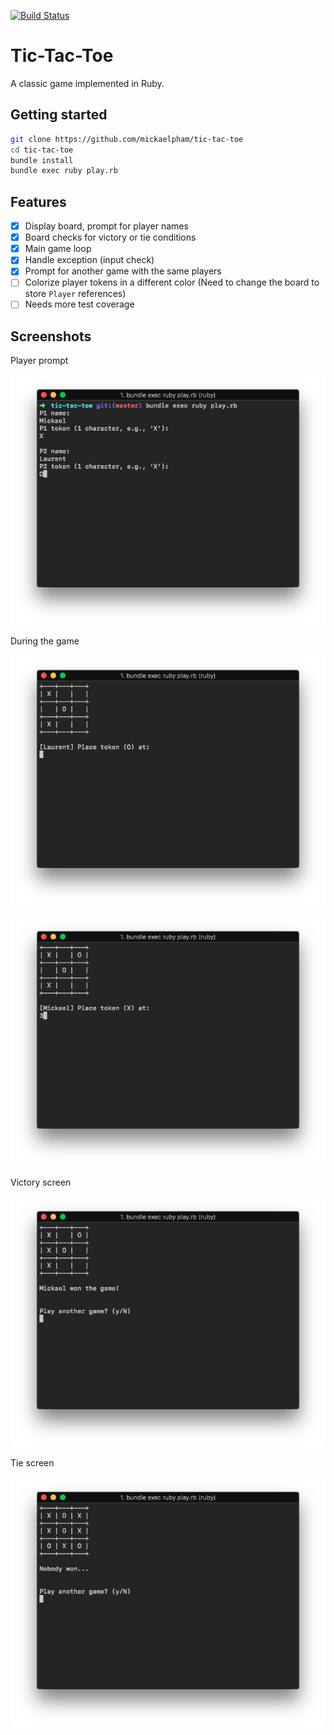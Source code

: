 [![Build Status][build_status]][travis]

# Tic-Tac-Toe

A classic game implemented in Ruby.

## Getting started

```sh
git clone https://github.com/mickaelpham/tic-tac-toe
cd tic-tac-toe
bundle install
bundle exec ruby play.rb
```

## Features

- [x] Display board, prompt for player names
- [x] Board checks for victory or tie conditions
- [x] Main game loop
- [x] Handle exception (input check)
- [x] Prompt for another game with the same players
- [ ] Colorize player tokens in a different color
      (Need to change the board to store `Player` references)
- [ ] Needs more test coverage

## Screenshots

Player prompt

![screen-01](/img/screen-01.png?raw=true)

During the game

![screen-02](/img/screen-02.png?raw=true)

![screen-03](/img/screen-03.png?raw=true)

Victory screen

![screen-04](/img/screen-04.png?raw=true)

Tie screen

![screen-05](/img/screen-05.png?raw=true)

[build_status]: https://travis-ci.org/mickaelpham/tic-tac-toe.svg?branch=master
[travis]:       https://travis-ci.org/mickaelpham/tic-tac-toe
